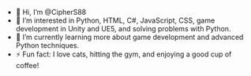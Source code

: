 - 👋 Hi, I’m @CipherS88
- 👀 I’m interested in Python, HTML, C#, JavaScript, CSS, game development in Unity and UE5, and solving problems with Python.
- 🌱 I’m currently learning more about game development and advanced Python techniques.
- ⚡ Fun fact: I love cats, hitting the gym, and enjoying a good cup of coffee!
